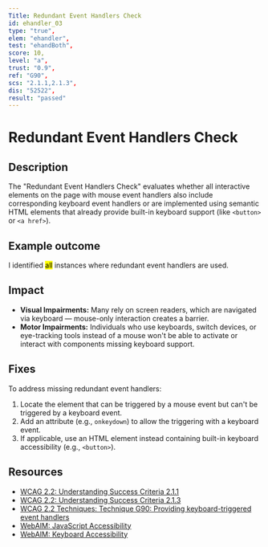 ```yaml
---
Title: Redundant Event Handlers Check
id: ehandler_03
type: "true",
elem: "ehandler",
test: "ehandBoth",
score: 10,
level: "a",
trust: "0.9",
ref: "G90",
scs: "2.1.1,2.1.3",
dis: "52522",
result: "passed"
---
```


# Redundant Event Handlers Check

## Description

The "Redundant Event Handlers Check" evaluates whether all interactive elements on the page with mouse event handlers also include corresponding keyboard event handlers or are implemented using semantic HTML elements that already provide built-in keyboard support (like <code>&lt;button&gt;</code> or <code>&lt;a href&gt;</code>).

## Example outcome

I identified <mark>all</mark> instances where redundant event handlers are used.

## Impact

- **Visual Impairments:** Many rely on screen readers, which are navigated via keyboard — mouse-only interaction creates a barrier.
- **Motor Impairments:** Individuals who use keyboards, switch devices, or eye-tracking tools instead of a mouse won't be able to activate or interact with components missing keyboard support.

## Fixes

To address missing redundant event handlers:

1. Locate the element that can be triggered by a mouse event but can't be triggered by a keyboard event.
2. Add an attribute (e.g., <code>onkeydown</code>) to allow the triggering with a keyboard event.
3. If applicable, use an HTML element instead containing built-in keyboard accessibility (e.g., <code>&lt;button&gt;</code>).

## Resources

- [WCAG 2.2: Understanding Success Criteria 2.1.1](https://www.w3.org/WAI/WCAG22/Understanding/keyboard)
- [WCAG 2.2: Understanding Success Criteria 2.1.3](https://www.w3.org/WAI/WCAG22/Understanding/keyboard-no-exception)
- [WCAG 2.2 Techniques: Technique G90: Providing keyboard-triggered event handlers](https://www.w3.org/WAI/WCAG22/Techniques/general/G90)
- [WebAIM: JavaScript Accessibility](https://webaim.org/techniques/javascript/)
- [WebAIM: Keyboard Accessibility](https://webaim.org/techniques/keyboard/)
